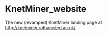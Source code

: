 # KnetMiner_website
The new (revamped) KnetMiner landing page at http://knetminer.rothamsted.ac.uk/
